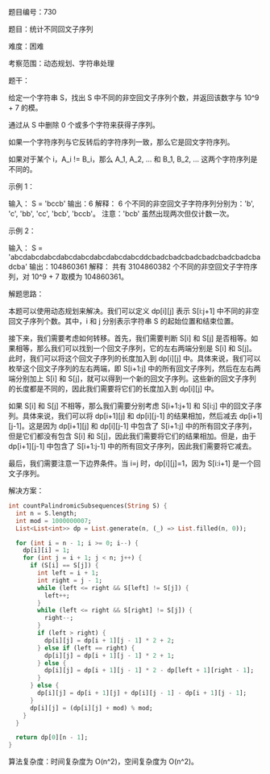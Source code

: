 题目编号：730

题目：统计不同回文子序列

难度：困难

考察范围：动态规划、字符串处理

题干：

给定一个字符串 S，找出 S 中不同的非空回文子序列个数，并返回该数字与 10^9 + 7 的模。

通过从 S 中删除 0 个或多个字符来获得子序列。

如果一个字符序列与它反转后的字符序列一致，那么它是回文字符序列。

如果对于某个 i，A_i != B_i，那么 A_1, A_2, ... 和 B_1, B_2, ... 这两个字符序列是不同的。

示例 1：

输入：
S = 'bccb'
输出：6
解释：
6 个不同的非空回文子字符序列分别为：'b', 'c', 'bb', 'cc', 'bcb', 'bccb'。
注意：'bcb' 虽然出现两次但仅计数一次。

示例 2：

输入：
S = 'abcdabcdabcdabcdabcdabcdabcdabcddcbadcbadcbadcbadcbadcbadcbadcba'
输出：104860361
解释：
共有 3104860382 个不同的非空回文子字符序列，对 10^9 + 7 取模为 104860361。

解题思路：

本题可以使用动态规划来解决。我们可以定义 dp[i][j] 表示 S[i:j+1] 中不同的非空回文子序列个数。其中，i 和 j 分别表示字符串 S 的起始位置和结束位置。

接下来，我们需要考虑如何转移。首先，我们需要判断 S[i] 和 S[j] 是否相等。如果相等，那么我们可以找到一个回文子序列，它的左右两端分别是 S[i] 和 S[j]。此时，我们可以将这个回文子序列的长度加入到 dp[i][j] 中。具体来说，我们可以枚举这个回文子序列的左右两端，即 S[i+1:j] 中的所有回文子序列，然后在左右两端分别加上 S[i] 和 S[j]，就可以得到一个新的回文子序列。这些新的回文子序列的长度都是不同的，因此我们需要将它们的长度加入到 dp[i][j] 中。

如果 S[i] 和 S[j] 不相等，那么我们需要分别考虑 S[i+1:j+1] 和 S[i:j] 中的回文子序列。具体来说，我们可以将 dp[i+1][j] 和 dp[i][j-1] 的结果相加，然后减去 dp[i+1][j-1]。这是因为 dp[i+1][j] 和 dp[i][j-1] 中包含了 S[i+1:j] 中的所有回文子序列，但是它们都没有包含 S[i] 和 S[j]，因此我们需要将它们的结果相加。但是，由于 dp[i+1][j-1] 中包含了 S[i+1:j-1] 中的所有回文子序列，因此我们需要将它减去。

最后，我们需要注意一下边界条件。当 i=j 时，dp[i][j]=1，因为 S[i:i+1] 是一个回文子序列。

解决方案：

```dart
int countPalindromicSubsequences(String S) {
  int n = S.length;
  int mod = 1000000007;
  List<List<int>> dp = List.generate(n, (_) => List.filled(n, 0));

  for (int i = n - 1; i >= 0; i--) {
    dp[i][i] = 1;
    for (int j = i + 1; j < n; j++) {
      if (S[i] == S[j]) {
        int left = i + 1;
        int right = j - 1;
        while (left <= right && S[left] != S[j]) {
          left++;
        }
        while (left <= right && S[right] != S[j]) {
          right--;
        }
        if (left > right) {
          dp[i][j] = dp[i + 1][j - 1] * 2 + 2;
        } else if (left == right) {
          dp[i][j] = dp[i + 1][j - 1] * 2 + 1;
        } else {
          dp[i][j] = dp[i + 1][j - 1] * 2 - dp[left + 1][right - 1];
        }
      } else {
        dp[i][j] = dp[i + 1][j] + dp[i][j - 1] - dp[i + 1][j - 1];
      }
      dp[i][j] = (dp[i][j] + mod) % mod;
    }
  }

  return dp[0][n - 1];
}
```

算法复杂度：时间复杂度为 O(n^2)，空间复杂度为 O(n^2)。